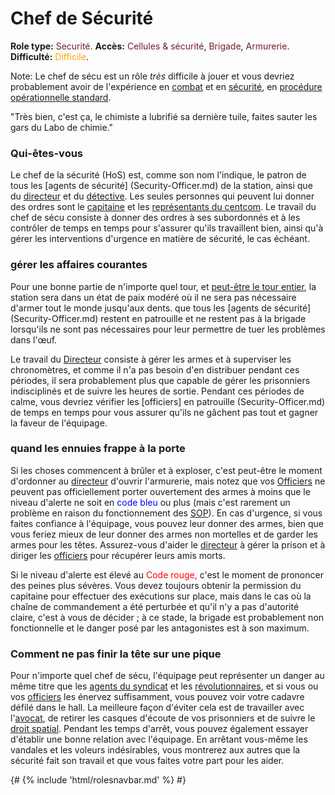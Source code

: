 # Chef de Sécurité
**Role type:** <font color= "#711e25">Securité</font>. **Accès:** <font color="#711e25">Cellules & sécurité</font>, <font color="#711e25">Brigade</font>, <font color="#711e25">Armurerie</font>. **Difficulté:** <font color="Orange">Difficile</font>.

Note: Le chef de sécu est un rôle *très* difficile à jouer et vous devriez probablement avoir de l'expérience en [combat](Combat.md) et en [sécurité](Security.md), en [procédure opérationnelle standard](Standard-Operating-Procedure.md).

"Très bien, c'est ça, le chimiste a lubrifié sa dernière tuile, faites sauter les gars du Labo de chimie."


### Qui-êtes-vous

Le chef de la sécurité (HoS) est, comme son nom l'indique, le patron de tous les [agents de sécurité] (Security-Officer.md) de la station, ainsi que du [directeur](\3_HowToPlay\Jobs\Security_roles\Warden.md) et du [détective](Detective.md). Les seules personnes qui peuvent lui donner des ordres sont le [capitaine](\3_HowToPlay\Jobs\Command_roles\Captain.md) et les [représentants du centcom](Central-Command-Officer.md). Le travail du chef de sécu consiste à donner des ordres à ses subordonnés et à les contrôler de temps en temps pour s'assurer qu'ils travaillent bien, ainsi qu'à gérer les interventions d'urgence en matière de sécurité, le cas échéant.



### gérer les affaires courantes

Pour une bonne partie de n'importe quel tour, et [peut-être le tour entier](So-close-to-impossible-that-it-might-as-well-not-even-exist.md), la station sera dans un état de paix modéré où il ne sera pas nécessaire d'armer tout le monde jusqu'aux dents. que tous les [agents de sécurité] (Security-Officer.md) restent en patrouille et ne restent pas à la brigade lorsqu'ils ne sont pas nécessaires pour leur permettre de tuer les problèmes dans l'œuf.

Le travail du [Directeur](\3_HowToPlay\Jobs\Security_roles\Warden.md) consiste à gérer les armes et à superviser les chronomètres, et comme il n'a pas besoin d'en distribuer pendant ces périodes, il sera probablement plus que capable de gérer les prisonniers indisciplinés et de suivre les heures de sortie. Pendant ces périodes de calme, vous devriez vérifier les [officiers] en patrouille (Security-Officer.md) de temps en temps pour vous assurer qu'ils ne gâchent pas tout et gagner la faveur de l'équipage.

### quand les ennuies frappe à la porte

Si les choses commencent à brûler et à exploser, c'est peut-être le moment d'ordonner au [directeur](\3_HowToPlay\Jobs\Security_roles\Warden.md) d'ouvrir l'armurerie,
mais notez que vos [Officiers](\3_HowToPlay\Jobs\Security_roles\Security-Officer.md) ne peuvent pas officiellement porter ouvertement des armes à moins que le niveau d'alerte ne soit en <font color= "blue">code bleu</font> ou plus (mais c'est rarement un problème en raison du fonctionnement des [SOP](\3_HowToPlay\Guides\General_guides\Standard-Operating-Procedure.md)). En cas d'urgence, si vous faites confiance à l'équipage, vous pouvez leur donner des armes, bien que vous feriez mieux de leur donner des armes non mortelles et de garder les armes pour les têtes. Assurez-vous d'aider le [directeur](\3_HowToPlay\Jobs\Security_roles\Warden.md) à gérer la prison et à diriger les [officiers](\3_HowToPlay\Jobs\Security_roles\Security-Officer.md) pour récupérer leurs amis morts. 

Si le niveau d'alerte est élevé au <font color= "red">Code rouge,</font> c'est le moment de prononcer des peines plus sévères. Vous devez toujours obtenir la permission du capitaine pour effectuer des exécutions sur place, mais dans le cas où la chaîne de commandement a été perturbée et qu'il n'y a pas d'autorité claire, c'est à vous de décider ; à ce stade, la brigade est probablement non fonctionnelle et le danger posé par les antagonistes est à son maximum.


### Comment ne pas finir la tête sur une pique

Pour n'importe quel chef de sécu, l'équipage peut représenter un danger au même titre que les [agents du syndicat](\3_HowToPlay\Jobs\Antagonist_roles\Traitor.md) et les [révolutionnaires](Cargonia.md), et si vous ou vos [officiers](Security.md) les énervez suffisamment, vous pouvez voir votre cadavre défilé dans le hall. La meilleure façon d'éviter cela est de travailler avec l'[avocat](\3_HowToPlay\Jobs\Security_roles\Lawyer.md), de retirer les casques d'écoute de vos prisonniers et de suivre le [droit spatial](Space-Law.md). Pendant les temps d'arrêt, vous pouvez également essayer d'établir une bonne relation avec l'équipage. En arrêtant vous-même les vandales et les voleurs indésirables, vous montrerez aux autres que la sécurité fait son travail et que vous faites votre part pour les aider.

  {# {% include 'html/rolesnavbar.md' %} #}
